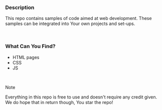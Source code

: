 ### Description
This repo contains samples of code aimed at web development. These samples can be integrated into Your own projects and set-ups.

<br>  

### What Can You Find?
- HTML pages
- CSS
- JS

<br>  

> [!NOTE]
> Everything in this repo is free to use and doesn't require any credit given. We do hope that in return though, You star the repo!
